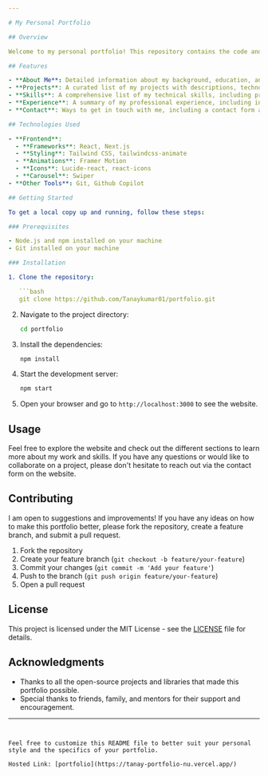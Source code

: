 ```yaml
---

# My Personal Portfolio

## Overview

Welcome to my personal portfolio! This repository contains the code and content for my personal website, which showcases my projects, skills, and experiences. This portfolio serves as a platform to demonstrate my expertise and growth as a developer.

## Features

- **About Me**: Detailed information about my background, education, and interests.
- **Projects**: A curated list of my projects with descriptions, technologies used, and links to live demos or source code.
- **Skills**: A comprehensive list of my technical skills, including programming languages, frameworks, and tools.
- **Experience**: A summary of my professional experience, including internships and job roles.
- **Contact**: Ways to get in touch with me, including a contact form and social media links.

## Technologies Used

- **Frontend**:
  - **Frameworks**: React, Next.js
  - **Styling**: Tailwind CSS, tailwindcss-animate
  - **Animations**: Framer Motion
  - **Icons**: Lucide-react, react-icons
  - **Carousel**: Swiper
- **Other Tools**: Git, Github Copilot

## Getting Started

To get a local copy up and running, follow these steps:

### Prerequisites

- Node.js and npm installed on your machine
- Git installed on your machine

### Installation

1. Clone the repository:

   ```bash
   git clone https://github.com/Tanaykumar01/portfolio.git
   ```

2. Navigate to the project directory:

   ```bash
   cd portfolio
   ```

3. Install the dependencies:

   ```bash
   npm install
   ```

4. Start the development server:

   ```bash
   npm start
   ```

5. Open your browser and go to `http://localhost:3000` to see the website.

## Usage

Feel free to explore the website and check out the different sections to learn more about my work and skills. If you have any questions or would like to collaborate on a project, please don't hesitate to reach out via the contact form on the website.

## Contributing

I am open to suggestions and improvements! If you have any ideas on how to make this portfolio better, please fork the repository, create a feature branch, and submit a pull request. 

1. Fork the repository
2. Create your feature branch (`git checkout -b feature/your-feature`)
3. Commit your changes (`git commit -m 'Add your feature'`)
4. Push to the branch (`git push origin feature/your-feature`)
5. Open a pull request

## License

This project is licensed under the MIT License - see the [LICENSE](LICENSE) file for details.

## Acknowledgments

- Thanks to all the open-source projects and libraries that made this portfolio possible.
- Special thanks to friends, family, and mentors for their support and encouragement.

---
```


Feel free to customize this README file to better suit your personal style and the specifics of your portfolio.

Hosted Link: [portfolio](https://tanay-portfolio-nu.vercel.app/)
